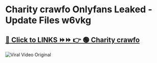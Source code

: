 
 # Charity crawfo Onlyfans Leaked - Update Files w6vkg

## <h2><a href="https://clipsfans.com/Charity_crawfo&ref=git">🔗 Click to LINKS ⏩⏩ 👉 🟢 Charity crawfo </a></h2>

<a href="https://clipsfans.com/Charity_crawfo&ref=git" rel="nofollow" data-target="animated-image.originalLink"><img src="https://i.ibb.co.com/xMMVF88/686577567.gif" alt="Viral Video Original" style="max-width: 100%; display: inline-block;" data-target="animated-image.originalImage"></a>

